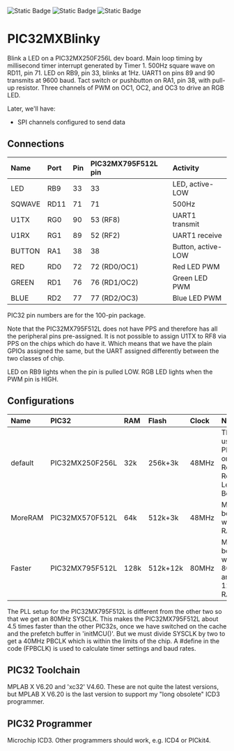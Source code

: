 ![Static Badge](https://img.shields.io/badge/MCU-PIC32MX-green "MCU:PIC32MX")
![Static Badge](https://img.shields.io/badge/IDE-MPLAB_X_V6.20-green "IDE:MPLAB_X_V6.20")
![Static Badge](https://img.shields.io/badge/BOARD-Reach_Leg_Test_PCB-green "BOARD:Reach Leg Test PCB")

# PIC32MXBlinky #

Blink a LED on a PIC32MX250F256L dev board.
Main loop timing by millisecond timer interrupt generated by Timer 1.
500Hz square wave on RD11, pin 71.
LED on RB9, pin 33, blinks at 1Hz.
UART1 on pins 89 and 90 transmits at 9600 baud.
Tact switch or pushbutton on RA1, pin 38, with pull-up resistor.
Three channels of PWM on OC1, OC2, and OC3 to drive an RGB LED.

Later, we'll have:
- SPI channels configured to send data

## Connections ##

| Name   | Port | Pin | PIC32MX795F512L pin | Activity           |
|:-------|:-----|:----|:--------------------|:-------------------|
| LED    | RB9  | 33  | 33                  | LED, active-LOW    |
| SQWAVE | RD11 | 71  | 71                  | 500Hz              |
| U1TX   | RG0  | 90  | 53 (RF8)            | UART1 transmit     |
| U1RX   | RG1  | 89  | 52 (RF2)            | UART1 receive      |
| BUTTON | RA1  | 38  | 38                  | Button, active-LOW |
| RED    | RD0  | 72  | 72 (RD0/OC1)        | Red LED PWM        |
| GREEN  | RD1  | 76  | 76 (RD1/OC2)        | Green LED PWM      |
| BLUE   | RD2  | 77  | 77 (RD2/OC3)        | Blue LED PWM       |


PIC32 pin numbers are for the 100-pin package.

Note that the PIC32MX795F512L does not have PPS and therefore has all the
peripheral pins pre-assigned.
It is not possible to assign U1TX to RF8 via PPS on the chips which do have it.
Which means that we have the plain GPIOs assigned the same,
but the UART assigned differently between the two classes of chip.

LED on RB9 lights when the pin is pulled LOW.
RGB LED lights when the PWM pin is HIGH.

## Configurations ##

| Name    | PIC32           | RAM  | Flash    | Clock | Notes                                                |
|:--------|:----------------|:-----|:---------|:------|:-----------------------------------------------------|
| default | PIC32MX250F256L |  32k | 256k+3k  | 48MHz | The usual PIC32 on the Reach Robotics Leg Test Board |
| MoreRAM | PIC32MX570F512L |  64k | 512k+3k  | 48MHz | Modified board with 64k RAM                          |
| Faster  | PIC32MX795F512L | 128k | 512k+12k | 80MHz | Modified board with 80MHz and 128k RAM               |

The PLL setup for the PIC32MX795F512L is different from the other two so that
we get an 80MHz SYSCLK.
This makes the PIC32MX795F512L about 4.5 times faster than the other PIC32s,
once we have switched on the cache and the prefetch buffer in 'initMCU()'.
But we must divide SYSCLK by two to get a 40MHz PBCLK which is within the limits of the chip.
A #define in the code (FPBCLK) is used to calculate timer settings and baud rates.

## PIC32 Toolchain ##

MPLAB X V6.20 and 'xc32' V4.60.
These are not quite the latest versions,
but MPLAB X V6.20 is the last version to support my "long obsolete" ICD3 programmer.

## PIC32 Programmer ##

Microchip ICD3.
Other programmers should work, e.g. ICD4 or PICkit4.

